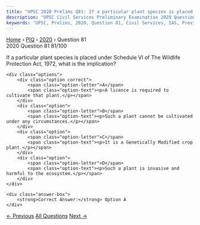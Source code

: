 ```yaml
---
title: "UPSC 2020 Prelims Q81: If a particular plant species is placed under Schedule VI of..."
description: "UPSC Civil Services Preliminary Examination 2020 Question 81 with options and answer"
keywords: "UPSC, Prelims, 2020, Question 81, Civil Services, IAS, Previous Year Questions"
---
```


<nav class="breadcrumb">
    <a href="../../">Home</a>
    <span>›</span>
    <a href="../">PIQ</a>
    <span>›</span>
    <a href="./">2020</a>
    <span>›</span>
    <span>Question 81</span>
</nav>

<div class="question-header">
    <div class="question-meta">
        <span class="year-badge">2020</span>
        <span class="question-number">Question 81</span>
        <span class="progress">81/100</span>
    </div>
    <div class="progress-bar">
        <div class="progress-fill" style="width: 81.0%"></div>
    </div>
</div>

<div class="question-content">
    <div class="question-text">
        <p>If a particular plant species is placed under Schedule VI of The Wildlife<br />
Protection Act, 1972, what is the implication?</p>
    </div>
    
    <div class="options">
        <div class="option correct">
            <span class="option-letter">A</span>
            <span class="option-text"><p>A licence is required to cultivate that plant.</p></span>
        </div>
        <div class="option">
            <span class="option-letter">B</span>
            <span class="option-text"><p>Such a plant cannot be cultivated under any circumstances.</p></span>
        </div>
        <div class="option">
            <span class="option-letter">C</span>
            <span class="option-text"><p>It is a Genetically Modified crop plant.</p></span>
        </div>
        <div class="option">
            <span class="option-letter">D</span>
            <span class="option-text"><p>Such a plant is invasive and harmful to the ecosystem.</p></span>
        </div>
    </div>

    <div class="answer-box">
        <strong>Correct Answer:</strong> Option A
    </div>
</div>

<div class="question-nav">
    <a href="../q080-what-is-the-use-of-biochar-in-farming-1-biochar-ca/" class="nav-btn prev">← Previous</a>
    <a href="../" class="nav-btn center">All Questions</a>
    <a href="../q082-with-reference-to-the-period-of-gupta-dynasty-in-a/" class="nav-btn next">Next →</a>
</div>
